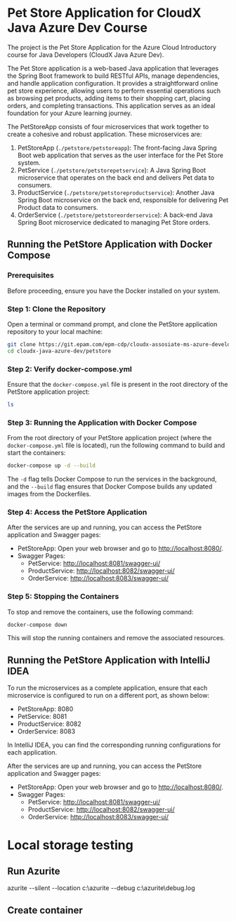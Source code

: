 # Pet Store Application for CloudX Java Azure Dev Course

The project is the Pet Store Application for the Azure Cloud Introductory course for Java Developers (CloudX Java Azure Dev).

The Pet Store application is a web-based Java application that leverages the Spring Boot framework to build RESTful APIs, manage dependencies, and handle application configuration. It provides a straightforward online pet store experience, allowing users to perform essential operations such as browsing pet products, adding items to their shopping cart, placing orders, and completing transactions. This application serves as an ideal foundation for your Azure learning journey.

The PetStoreApp consists of four microservices that work together to create a cohesive and robust application. These microservices are:

1. PetStoreApp (`./petstore/petstoreapp`): The front-facing Java Spring Boot web application that serves as the user interface for the Pet Store system.
2. PetService (`./petstore/petstorepetservice`): A Java Spring Boot microservice that operates on the back end and delivers Pet data to consumers.
3. ProductService (`./petstore/petstoreproductservice`): Another Java Spring Boot microservice on the back end, responsible for delivering Pet Product data to consumers.
4. OrderService (`./petstore/petstoreorderservice`): A back-end Java Spring Boot microservice dedicated to managing Pet Store orders.

## Running the PetStore Application with Docker Compose

### Prerequisites

Before proceeding, ensure you have the Docker installed on your system.

### Step 1: Clone the Repository

Open a terminal or command prompt, and clone the PetStore application repository to your local machine:

```bash
git clone https://git.epam.com/epm-cdp/cloudx-assosiate-ms-azure-developer/cloudx-java-azure-dev.git
cd cloudx-java-azure-dev/petstore
```

### Step 2: Verify docker-compose.yml

Ensure that the `docker-compose.yml` file is present in the root directory of the PetStore application project:

```bash
ls
```

### Step 3: Running the Application with Docker Compose

From the root directory of your PetStore application project (where the `docker-compose.yml` file is located), run the following command to build and start the containers:

```bash
docker-compose up -d --build
```

The `-d` flag tells Docker Compose to run the services in the background, and the `--build` flag ensures that Docker Compose builds any updated images from the Dockerfiles.

### Step 4: Access the PetStore Application

After the services are up and running, you can access the PetStore application and Swagger pages:

- PetStoreApp: Open your web browser and go to [http://localhost:8080/](http://localhost:8080/).
- Swagger Pages:
    - PetService: [http://localhost:8081/swagger-ui/](http://localhost:8081/swagger-ui/)
    - ProductService: [http://localhost:8082/swagger-ui/](http://localhost:8082/swagger-ui/)
    - OrderService: [http://localhost:8083/swagger-ui/](http://localhost:8083/swagger-ui/)

### Step 5: Stopping the Containers
To stop and remove the containers, use the following command:

```bash
docker-compose down
```

This will stop the running containers and remove the associated resources.

## Running the PetStore Application with IntelliJ IDEA

To run the microservices as a complete application, ensure that each microservice is configured to run on a different port, as shown below:

- PetStoreApp: 8080
- PetService: 8081
- ProductService: 8082
- OrderService: 8083

In IntelliJ IDEA, you can find the corresponding running configurations for each application.

After the services are up and running, you can access the PetStore application and Swagger pages:

- PetStoreApp: Open your web browser and go to [http://localhost:8080/](http://localhost:8080/).
- Swagger Pages:
    - PetService: [http://localhost:8081/swagger-ui/](http://localhost:8081/swagger-ui/)
    - ProductService: [http://localhost:8082/swagger-ui/](http://localhost:8082/swagger-ui/)
    - OrderService: [http://localhost:8083/swagger-ui/](http://localhost:8083/swagger-ui/)


# Local storage testing
## Run Azurite
azurite --silent --location c:\azurite --debug c:\azurite\debug.log
## Create container